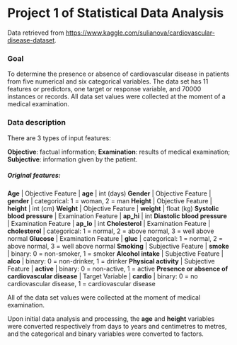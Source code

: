 # Project 1 of Statistical Data Analysis

Data retrieved from https://www.kaggle.com/sulianova/cardiovascular-disease-dataset.

### Goal

To determine the presence or absence of cardiovascular disease in patients from five numerical and six categorical variables.
The data set has 11 features or predictors, one target or response variable, and 70000 instances or records.
All data set values were collected at the moment of a medical examination.

### Data description

There are 3 types of input features:

**Objective**: factual information;
**Examination**: results of medical examination;
**Subjective**: information given by the patient.

##### Original features:

**Age** | Objective Feature | **age** | int (days)
**Gender** | Objective Feature | **gender** | categorical: 1 = woman, 2 = man
**Height** | Objective Feature | **height** | int (cm)
**Weight** | Objective Feature | **weight** | float (kg)
**Systolic blood pressure** | Examination Feature | **ap_hi** | int
**Diastolic blood pressure** | Examination Feature | **ap_lo** | int
**Cholesterol** | Examination Feature | **cholesterol** | categorical: 1 = normal, 2 = above normal, 3 = well above normal
**Glucose** | Examination Feature | **gluc** | categorical: 1 = normal, 2 = above normal, 3 = well above normal
**Smoking** | Subjective Feature | **smoke** | binary: 0 = non-smoker, 1 = smoker
**Alcohol intake** | Subjective Feature | **alco** | binary: 0 = non-drinker, 1 = drinker
**Physical activity** | Subjective Feature | **active** | binary: 0 = non-active, 1 = active
**Presence or absence of cardiovascular disease** | Target Variable | **cardio** | binary: 0 = no cardiovascular disease, 1 = cardiovascular disease

All of the data set values were collected at the moment of medical examination.

Upon initial data analysis and processing, the **age** and **height** variables were converted respectively from days to years and centimetres to metres, and the categorical and binary variables were converted to factors.

